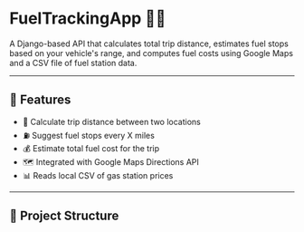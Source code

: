 # FuelTrackingApp 🚗⛽

A Django-based API that calculates total trip distance, estimates fuel stops based on your vehicle's range, and computes fuel costs using Google Maps and a CSV file of fuel station data.

---

## 🔧 Features

- 🚙 Calculate trip distance between two locations
- ⛽ Suggest fuel stops every X miles
- 💰 Estimate total fuel cost for the trip
- 🗺️ Integrated with Google Maps Directions API
- 📊 Reads local CSV of gas station prices

---

## 📁 Project Structure
